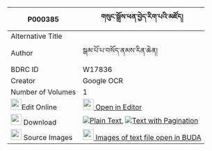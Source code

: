 |P000385|གསུང་སྒྲོས་ཕན་བྱེད་རིག་པའི་མཛོད། 
| --- | --- 
|Alternative Title |
|Author| སྒམ་པོ་པ་བསོད་ནམས་རིན་ཆེན།
|BDRC ID | W17836
|Creator | Google OCR
|Number of Volumes| 1
|<img width="25" src="https://img.icons8.com/color/25/000000/edit-property.png">Edit Online| [<img width="25" src="https://avatars.githubusercontent.com/u/45091458?s=200&v=4"> Open in Editor](http://editor.openpecha.org/P000385)
|<img width="25" src="https://img.icons8.com/fluent/48/000000/download-2.png"/>  Download | [![](https://img.icons8.com/color/20/000000/txt.png)Plain Text](https://github.com/Openpecha/P000385/releases/download/v2/sungdro_pen_je_rigpa_i_dzo_plain_P000385.zip), [![](https://img.icons8.com/color/20/000000/txt.png)Text with Pagination](https://github.com/Openpecha/P000385/releases/download/v2/sungdro_pen_je_rigpa_i_dzo_pages_P000385.zip)
|<img width="25" src="https://img.icons8.com/plasticine/100/000000/pictures-folder.png"/>  Source Images | [<img width="25" src="https://library.bdrc.io/icons/BUDA-small.svg"> Images of text file open in BUDA](https://library.bdrc.io/show/bdr:W17836)